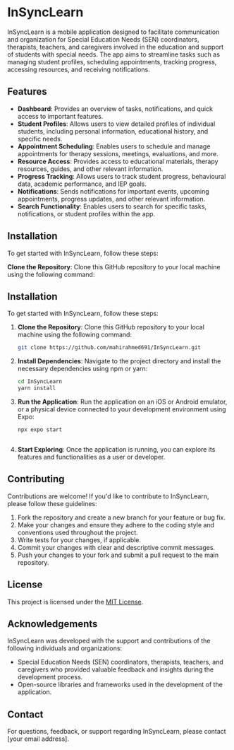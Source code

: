# InSyncLearn

InSyncLearn is a mobile application designed to facilitate communication and organization for Special Education Needs (SEN) coordinators, therapists, teachers, and caregivers involved in the education and support of students with special needs. The app aims to streamline tasks such as managing student profiles, scheduling appointments, tracking progress, accessing resources, and receiving notifications.

## Features

- **Dashboard**: Provides an overview of tasks, notifications, and quick access to important features.
- **Student Profiles**: Allows users to view detailed profiles of individual students, including personal information, educational history, and specific needs.
- **Appointment Scheduling**: Enables users to schedule and manage appointments for therapy sessions, meetings, evaluations, and more.
- **Resource Access**: Provides access to educational materials, therapy resources, guides, and other relevant information.
- **Progress Tracking**: Allows users to track student progress, behavioural data, academic performance, and IEP goals.
- **Notifications**: Sends notifications for important events, upcoming appointments, progress updates, and other relevant information.
- **Search Functionality**: Enables users to search for specific tasks, notifications, or student profiles within the app.

## Installation

To get started with InSyncLearn, follow these steps:

**Clone the Repository**: Clone this GitHub repository to your local machine using the following command:

 ## Installation

To get started with InSyncLearn, follow these steps:

1. **Clone the Repository**: Clone this GitHub repository to your local machine using the following command:
   ```bash
   git clone https://github.com/mahirahmed691/InSyncLearn.git

2. **Install Dependencies**: Navigate to the project directory and install the necessary dependencies using npm or yarn:

   ```bash
   cd InSyncLearn
   yarn install

3. **Run the Application**: Run the application on an iOS or Android emulator, or a physical device connected to your development environment using Expo:

    ```bash
    npx expo start

   

4. **Start Exploring**: Once the application is running, you can explore its features and functionalities as a user or developer.

## Contributing

Contributions are welcome! If you'd like to contribute to InSyncLearn, please follow these guidelines:

1. Fork the repository and create a new branch for your feature or bug fix.
2. Make your changes and ensure they adhere to the coding style and conventions used throughout the project.
3. Write tests for your changes, if applicable.
4. Commit your changes with clear and descriptive commit messages.
5. Push your changes to your fork and submit a pull request to the main repository.

## License

This project is licensed under the [MIT License](LICENSE).

## Acknowledgements

InSyncLearn was developed with the support and contributions of the following individuals and organizations:

- Special Education Needs (SEN) coordinators, therapists, teachers, and caregivers who provided valuable feedback and insights during the development process.
- Open-source libraries and frameworks used in the development of the application.

## Contact

For questions, feedback, or support regarding InSyncLearn, please contact [your email address].
